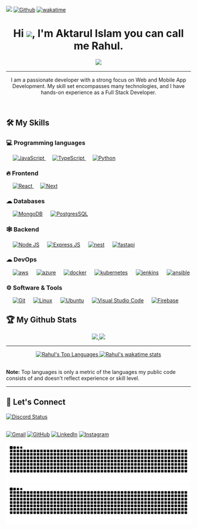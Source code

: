 ![](https://visitor-badge.laobi.icu/badge?page_id=aktarulrahul.aktarulrahul&style=for-the-badge)
[![Github](https://img.shields.io/github/followers/aktarulrahul?label=Follow&style=for-the-badge&logo=github)](https://github.com/aktarulrahul)
[![wakatime](https://wakatime.com/badge/user/62289807-5aee-44c1-870d-70138cc6067d.svg?style=for-the-badge)](https://wakatime.com/@aktarulrahul)

<h1 align="center">Hi <img src="https://media.giphy.com/media/hvRJCLFzcasrR4ia7z/giphy.gif" width="35">, I'm Aktarul Islam you can call me Rahul.</h1>
<p align="center">
  <a href="https://github.com/aktarulrahul"><img src="https://readme-typing-svg.herokuapp.com?color=%2336BCF7&center=true&vCenter=true&lines=Self+taught;Full+stack+developer.;App+developer.;DevOps+Engineer.;Learning+new+things+everyday."></a>
</p>
<hr/>
<p align="center">I am a passionate developer with a strong focus on Web and Mobile App Development. My skill set encompasses many technologies, and I have hands-on experience as a Full Stack Developer.</p>
<br>

## 🛠️ My Skills

### 💻 Programming languages

<p align="left">
  &emsp;
  <a href="https://developer.mozilla.org/en-US/docs/Web/JavaScript" target="_blank">
     <img alt="JavaScript" src="https://img.shields.io/badge/JavaScript-F7DF1E?style=for-the-badge&logo=javascript&logoColor=white">
   </a>
  &emsp;
  <a href="https://www.tutorialspoint.com/typescript/index.htm" target="_blank">
    <img alt="TypeScript" src="https://img.shields.io/badge/TypeScript-007ACC?style=for-the-badge&logo=typescript&logoColor=white">
  </a>
  &emsp;
   <a href="https://www.python.org" target="_blank">
    <img alt="Python" src="https://img.shields.io/badge/Python-3776AB?style=for-the-badge&logo=python&logoColor=white">
  </a>
</p>

### 🔥 Frontend

<p align="left">
  &emsp;
  <a href="https://react.dev/" target="_blank">
   <img alt="React" src="https://img.shields.io/badge/React-20232A?style=for-the-badge&logo=react&logoColor=61DAFB">
  </a>
  &emsp;
  <a href="https://nextjs.org/" target="_blank">
    <img alt="Next" src="https://img.shields.io/badge/next.js-000000?style=for-the-badge&logo=nextdotjs&logoColor=white">
  </a>
</p>

### ☁ Databases

<p align="left">
  &emsp;
    <a href="https://docs.mongodb.com/"><img alt="MongoDB" src="https://img.shields.io/badge/MongoDB-4EA94B?style=for-the-badge&logo=mongodb&logoColor=white"></a>
      &emsp;
    <a href="https://www.postgresql.org/docs/"><img alt="PostgresSQL" src ="https://img.shields.io/badge/PostgreSQL-316192?style=for-the-badge&logo=postgresql&logoColor=white"></a>
  
 </p>
  
### 🕸 Backend

<p align="left">
  &emsp;
    <a href="https://nodejs.org/dist/latest-v14.x/docs/api/"><img alt="Node JS" src="https://img.shields.io/badge/Node.js-339933?style=for-the-badge&logo=nodedotjs&logoColor=white"></a>
      &emsp;
    <a href="https://expressjs.com/"><img alt="Express JS" src="https://img.shields.io/badge/Express.js-000000?style=for-the-badge&logo=express&logoColor=white"></a>
      &emsp;
    <a href="https://nestjs.com/"><img alt="nest" src="https://img.shields.io/badge/nestjs-EA2760?style=for-the-badge&logo=nestjs&logoColor=white"></a>
      &emsp;
    <a href="https://fastapi.tiangolo.com/"><img alt="fastapi" src="https://img.shields.io/badge/fastapi-049487?style=for-the-badge&logo=fastapi&logoColor=white"></a>
    
 </p>

### ☁ DevOps

<p align="left">
  &emsp;
    <a href="https://aws.com/"><img alt="aws" src="https://img.shields.io/badge/aws-ff9d28?style=for-the-badge&logo=aws&logoColor=white"></a>
      &emsp;
    <a href="https://azure.microsoft.com/"><img alt="azure" src ="https://img.shields.io/badge/azure-2072B6?style=for-the-badge&logo=azure&logoColor=white"></a>
      &emsp;
    <a href="https://www.docker.com/"><img alt="docker" src ="https://img.shields.io/badge/docker-1D63ED?style=for-the-badge&logo=docker&logoColor=white"></a>
      &emsp;
    <a href="https://kubernetes.io/"><img alt="kubernetes" src ="https://img.shields.io/badge/kubernetes-1D63ED?style=for-the-badge&logo=kubernetes&logoColor=white"></a>
      &emsp;
    <a href="https://www.jenkins.io/"><img alt="jenkins" src ="https://img.shields.io/badge/jenkins-CC3631?style=for-the-badge&logo=jenkins&logoColor=white"></a>
      &emsp;
    <a href="https://www.ansible.com/"><img alt="ansible" src ="https://img.shields.io/badge/ansible-191817?style=for-the-badge&logo=ansible&logoColor=white"></a>
  
 </p>

### ⚙ Software & Tools

<p>
  &emsp;
    <a href="#"><img alt="Git" src="https://img.shields.io/badge/Git-F05032?style=for-the-badge&logo=git&logoColor=white"></a>
  &emsp;
    <a href="#"><img alt="Linux" src="https://img.shields.io/badge/Linux-FCC624?style=for-the-badge&logo=linux&logoColor=black"></a>
      &emsp;
    <a href="#"><img alt="Ubuntu" src="https://img.shields.io/badge/Ubuntu-E95420?style=for-the-badge&logo=ubuntu&logoColor=white"></a>
  &emsp;
    <a href="#"><img alt="Visual Studio Code" src="https://img.shields.io/badge/Visual_Studio_Code-0078D4?style=for-the-badge&logo=visual%20studio%20code&logoColor=white"></a>
  &emsp;
    <a href="https://firebase.google.com/"><img alt="Firebase" src ="https://img.shields.io/badge/firebase-ffca28?style=for-the-badge&logo=firebase&logoColor=white"></a>
</p>

## :trophy: My Github Stats

<div>
  <p align="center">
 <a href="https://github-readme-stats.vercel.app/api?username=aktarulrahul&theme=tokyonight">
  <img src="https://github-readme-stats.vercel.app/api?username=aktarulrahul&count_private=true&show_icons=true&theme=tokyonight&count-private=true&v=2" />
</a>
<a href="https://github-readme-streak-stats.herokuapp.com/?user=aktarulrahul&theme=algolia">
  <img src="https://github-readme-streak-stats.herokuapp.com/?user=aktarulrahul&theme=algolia&count-private=true&v=2" />
</a>
  </p>
</div>
<div>
 <p align="center">
   
  <hr/>
  <div>
     <p align="center">
       <a href="https://github-readme-stats.vercel.app/api/top-langs/?username=aktarulrahul&langs_count=8&layout=compact&theme=react&hide_border=true&bg_color=0D1117">
          <img alt="Rahul's Top Languages" src="https://github-readme-stats.vercel.app/api/top-langs/?username=aktarulrahul&langs_count=8&layout=compact&theme=react&hide_border=true&bg_color=0D1117" />
      </a>
      <a href="https://github-readme-stats.vercel.app/api/wakatime?username=aktarulrahul&layout=compact&theme=react&hide_border=true&bg_color=0D1117&v=2">
          <img alt="Rahul's wakatime stats" src="https://github-readme-stats.vercel.app/api/wakatime?username=aktarulrahul&layout=compact&theme=react&hide_border=true&bg_color=0D1117" />
      </a>
    </p>
    <br/>
  </div>
 </div>
    <b>Note:</b> Top languages is only a metric of the languages my public code consists of and doesn't reflect experience or skill level.
 <hr/>

## 🤝 Let's Connect

<a href="https://discord.com/users/697963068155494430" target="_blank">
 <img width="50%" align="center" alt="Discord Status" src="https://lanyard.cnrad.dev/api/697963068155494430?bg=1f1f1f&borderRadius=5px">
</a>

<p>
  
  <br/>
	<a href="mailto:contact@aktarulislam.com"><img src="https://img.icons8.com/bubbles/50/000000/gmail.png" alt="Gmail"/></a>
	<a href="https://github.com/aktarulrahul/"><img src="https://img.icons8.com/bubbles/50/000000/github.png" alt="GitHub"/></a>
	<a href="https://www.linkedin.com/in/aktarul-islam/"><img src="https://img.icons8.com/bubbles/50/000000/linkedin.png" alt="LinkedIn"/></a>
	<a href="https://www.instagram.com/rahul_aktarulislam/"><img src="https://img.icons8.com/bubbles/50/000000/instagram.png" alt="Instagram"/></a>
</p>

![contrib-graph](https://github.com/aktarulrahul/aktarulrahul/raw/output/github-snake.svg#gh-light-mode-only)
![contrib-graph](https://github.com/aktarulrahul/aktarulrahul/raw/output/github-snake-dark.svg#gh-dark-mode-only)

